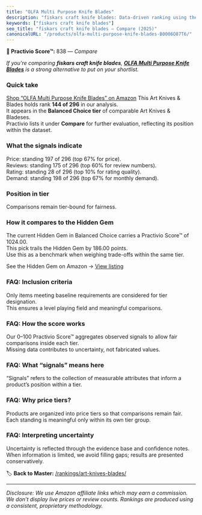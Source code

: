 ```yaml
---
title: "OLFA Multi Purpose Knife Blades"
description: "fiskars craft knife blades: Data-driven ranking using the Practivio Score™. Positioned by quality, value, demand, findability, momentum."
keywords: ["fiskars craft knife blades"]
seo_title: "fiskars craft knife blades — Compare (2025)"
canonicalURL: "/products/olfa-multi-purpose-knife-blades-B0006O87T6/"
---
```


**🛒 Practivio Score™:** 838 — _Compare_


*If you're comparing **fiskars craft knife blades**, **[OLFA Multi Purpose Knife Blades](https://www.amazon.com/dp/B0006O87T6?tag=practivio-20)** is a strong alternative to put on your shortlist.*
### Quick take
[Shop “OLFA Multi Purpose Knife Blades” on Amazon](https://www.amazon.com/dp/B0006O87T6?tag=practivio-20)
This Art Knives & Blades holds rank **144 of 296** in our analysis.  
It appears in the **Balanced Choice tier** of comparable Art Knives & Bladeses.  
Practivio lists it under **Compare** for further evaluation, reflecting its position within the dataset.

### What the signals indicate
Price: standing 197 of 296 (top 67% for price).  
Reviews: standing 175 of 296 (top 60% for review numbers).  
Rating: standing 28 of 296 (top 10% for rating quality).  
Demand: standing 198 of 296 (top 67% for monthly demand).

### Position in tier
Comparisons remain tier-bound for fairness.

### How it compares to the Hidden Gem
The current Hidden Gem in Balanced Choice carries a Practivio Score™ of 1024.00.  
This pick trails the Hidden Gem by 186.00 points.  
Use this as a benchmark when weighing trade-offs within the same tier.  

See the Hidden Gem on Amazon → [View listing](https://www.amazon.com/dp/B075NYWF5P?tag=practivio-20)

### FAQ: Inclusion criteria
Only items meeting baseline requirements are considered for tier designation.  
This ensures a level playing field and meaningful comparisons.

### FAQ: How the score works
Our 0–100 Practivio Score™ aggregates observed signals to allow fair comparisons inside each tier.  
Missing data contributes to uncertainty, not fabricated values.

### FAQ: What “signals” means here
“Signals” refers to the collection of measurable attributes that inform a product’s position within a tier.

### FAQ: Why price tiers?
Products are organized into price tiers so that comparisons remain fair.  
Each standing is meaningful only within its own tier group.

### FAQ: Interpreting uncertainty
Uncertainty is reflected through the evidence base and confidence notes.  
When information is limited, we avoid filling gaps; results are presented conservatively.

<!-- Missing template for Compare/CompareWithinPriceClass -->


🏷️ **Back to Master:** [/rankings/art-knives-blades/](/rankings/art-knives-blades/)

---
_Disclosure: We use Amazon affiliate links which may earn a commission. We don’t display live prices or review counts. Rankings are produced using a consistent, proprietary methodology._
